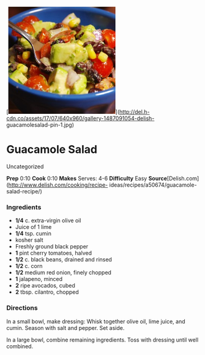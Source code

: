 ﻿

[![](./images/b4b216a4-14cb-4c48-bb7f-89610288766f.jpg)](http://del.h-cdn.co/assets/17/07/640x960/gallery-1487091054-delish-
guacamolesalad-pin-1.jpg)

#  Guacamole Salad

Uncategorized

 **Prep** 0:10 **Cook** 0:10 **Makes** Serves: 4-6 **Difficulty** Easy
**Source**[Delish.com](http://www.delish.com/cooking/recipe-
ideas/recipes/a50674/guacamole-salad-recipe/)

###  Ingredients

  * **1/4** c. extra-virgin olive oil
  * Juice of 1 lime
  *  **1/4** tsp. cumin
  * kosher salt
  * Freshly ground black pepper
  *  **1** pint cherry tomatoes, halved
  *  **1/2** c. black beans, drained and rinsed
  *  **1/2** c. corn
  *  **1/2** medium red onion, finely chopped
  *  **1** jalapeno, minced
  *  **2** ripe avocados, cubed
  *  **2** tbsp. cilantro, chopped

###  Directions

In a small bowl, make dressing: Whisk together olive oil, lime juice, and
cumin. Season with salt and pepper. Set aside.

In a large bowl, combine remaining ingredients. Toss with dressing until well
combined.

